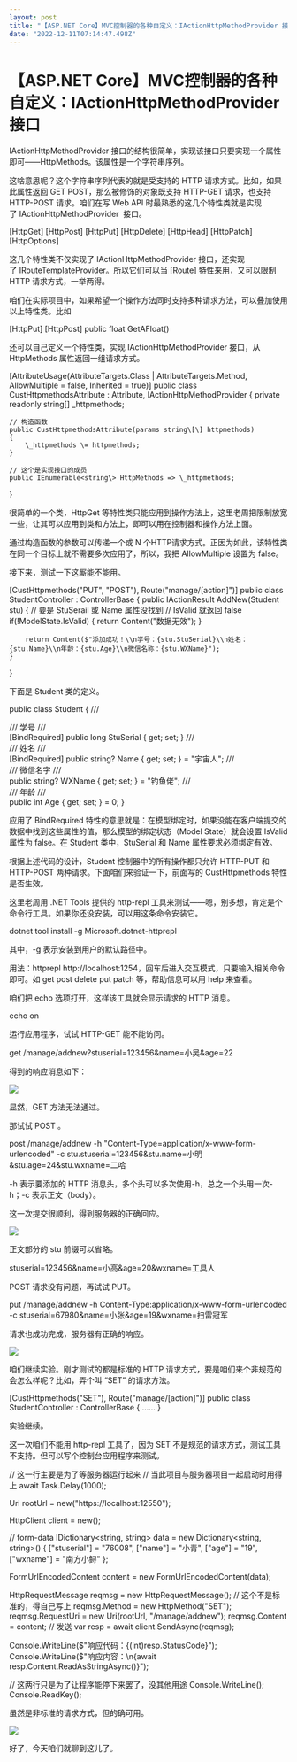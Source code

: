 ```yaml
---
layout: post
title: "【ASP.NET Core】MVC控制器的各种自定义：IActionHttpMethodProvider 接口"
date: "2022-12-11T07:14:47.498Z"
---
```

【ASP.NET Core】MVC控制器的各种自定义：IActionHttpMethodProvider 接口
=======================================================

IActionHttpMethodProvider 接口的结构很简单，实现该接口只要实现一个属性即可——HttpMethods。该属性是一个字符串序列。

这啥意思呢？这个字符串序列代表的就是受支持的 HTTP 请求方式。比如，如果此属性返回 GET POST，那么被修饰的对象既支持 HTTP-GET 请求，也支持 HTTP-POST 请求。咱们在写 Web API 时最熟悉的这几个特性类就是实现了 IActionHttpMethodProvider  接口。

\[HttpGet\]
\[HttpPost\]
\[HttpPut\]
\[HttpDelete\]
\[HttpHead\]
\[HttpPatch\]
\[HttpOptions\]

这几个特性类不仅实现了 IActionHttpMethodProvider 接口，还实现了 IRouteTemplateProvider。所以它们可以当 \[Route\] 特性来用，又可以限制 HTTP 请求方式，一举两得。

咱们在实际项目中，如果希望一个操作方法同时支持多种请求方法，可以叠加使用以上特性类。比如

\[HttpPut\]
\[HttpPost\]
public float GetAFloat()

还可以自己定义一个特性类，实现 IActionHttpMethodProvider 接口，从 HttpMethods 属性返回一组请求方式。

\[AttributeUsage(AttributeTargets.Class | AttributeTargets.Method, AllowMultiple = false, Inherited = true)\]
public class CustHttpmethodsAttribute : Attribute, IActionHttpMethodProvider
{
    private readonly string\[\] \_httpmethods;

    // 构造函数
    public CustHttpmethodsAttribute(params string\[\] httpmethods)
    {
        \_httpmethods \= httpmethods;
    }

    // 这个是实现接口的成员
    public IEnumerable<string\> HttpMethods => \_httpmethods;
}

很简单的一个类，HttpGet 等特性类只能应用到操作方法上，这里老周把限制放宽一些，让其可以应用到类和方法上，即可以用在控制器和操作方法上面。

通过构造函数的参数可以传递一个或 N 个HTTP请求方式。正因为如此，该特性类在同一个目标上就不需要多次应用了，所以，我把 AllowMultiple 设置为 false。

接下来，测试一下这厮能不能用。

\[CustHttpmethods("PUT", "POST"), Route("manage/\[action\]")\]
public class StudentController : ControllerBase
{
    public IActionResult AddNew(Student stu)
    {
        // 要是 StuSerail 或 Name 属性没找到
        // IsValid 就返回 false
        if(!ModelState.IsValid)
        {
            return Content("数据无效");
        }

        return Content($"添加成功！\\n学号：{stu.StuSerial}\\n姓名：{stu.Name}\\n年龄：{stu.Age}\\n微信名称：{stu.WXName}");
    }
}

下面是 Student 类的定义。

public class Student
{
    /// <summary>
    /// 学号
    /// </summary>
    \[BindRequired\]
    public long StuSerial { get; set; }
    /// <summary>
    /// 姓名
    /// </summary>
    \[BindRequired\]
    public string? Name { get; set; } = "宇宙人";
    /// <summary>
    /// 微信名字
    /// </summary>
    public string? WXName { get; set; } = "钓鱼佬";
    /// <summary>
    /// 年龄
    /// </summary>
    public int Age { get; set; } = 0;
}

应用了 BindRequired 特性的意思就是：在模型绑定时，如果没能在客户端提交的数据中找到这些属性的值，那么模型的绑定状态（Model State）就会设置 IsValid 属性为 false。在 Student 类中，StuSerial 和 Name 属性要求必须绑定有效。

根据上述代码的设计，Student 控制器中的所有操作都只允许 HTTP-PUT 和 HTTP-POST 两种请求。下面咱们来验证一下，前面写的 CustHttpmethods 特性是否生效。

这里老周用 .NET Tools 提供的 http-repl 工具来测试——嗯，别多想，肯定是个命令行工具。如果你还没安装，可以用这条命令安装它。

dotnet tool install -g Microsoft.dotnet-httprepl

其中，-g 表示安装到用户的默认路径中。

用法：httprepl http://localhost:1254，回车后进入交互模式，只要输入相关命令即可。如 get post delete put patch 等，帮助信息可以用 help 来查看。

咱们把 echo 选项打开，这样该工具就会显示请求的 HTTP 消息。

echo on

运行应用程序，试试 HTTP-GET 能不能访问。

get /manage/addnew?stuserial=123456&name=小吴&age=22

得到的响应消息如下：

![](https://img2023.cnblogs.com/blog/367389/202212/367389-20221211121327941-1528332113.png)

显然，GET 方法无法通过。

那试试 POST 。

post /manage/addnew -h "Content-Type=application/x-www-form-urlencoded" -c stu.stuserial=123456&stu.name=小明&stu.age=24&stu.wxname=二哈

\-h 表示要添加的 HTTP 消息头，多个头可以多次使用-h，总之一个头用一次-h；-c 表示正文（body）。

这一次提交很顺利，得到服务器的正确回应。

![](https://img2023.cnblogs.com/blog/367389/202212/367389-20221211121834404-398174202.png)

正文部分的 stu 前缀可以省略。

stuserial\=123456&name\=小高&age\=20&wxname\=工具人

POST 请求没有问题，再试试 PUT。

put /manage/addnew -h Content-Type:application/x-www-form-urlencoded -c stuserial=67980&name=小张&age=19&wxname=扫雷冠军

请求也成功完成，服务器有正确的响应。

![](https://img2023.cnblogs.com/blog/367389/202212/367389-20221211122343372-572717889.png)

咱们继续实验。刚才测试的都是标准的 HTTP 请求方式，要是咱们来个非规范的会怎么样呢？比如，弄个叫 “SET” 的请求方法。

\[CustHttpmethods("SET"), Route("manage/\[action\]")\]
public class StudentController : ControllerBase
{
      ……
}

实验继续。

这一次咱们不能用 http-repl 工具了，因为 SET 不是规范的请求方式，测试工具不支持。但可以写个控制台应用程序来测试。

// 这一行主要是为了等服务器运行起来
// 当此项目与服务器项目一起启动时用得上
await Task.Delay(1000);

Uri rootUrl \= new("https://localhost:12550");

HttpClient client \= new();

// form-data
IDictionary<string, string\> data = new Dictionary<string, string\>()
{
    \["stuserial"\] = "76008",
    \["name"\] = "小青",
    \["age"\] = "19",
    \["wxname"\] = "南方小鲟"
};

FormUrlEncodedContent content \= new FormUrlEncodedContent(data);

HttpRequestMessage reqmsg \= new HttpRequestMessage();
// 这个不是标准的，得自己写上
reqmsg.Method = new HttpMethod("SET");
reqmsg.RequestUri \= new Uri(rootUrl, "/manage/addnew");
reqmsg.Content \= content;
// 发送
var resp = await client.SendAsync(reqmsg);

Console.WriteLine($"响应代码：{(int)resp.StatusCode}");
Console.WriteLine($"响应内容：\\n{await resp.Content.ReadAsStringAsync()}");

// 这两行只是为了让程序能停下来罢了，没其他用途
Console.WriteLine();
Console.ReadKey();

虽然是非标准的请求方式，但的确可用。

![](https://img2023.cnblogs.com/blog/367389/202212/367389-20221211124454969-81995239.png)

好了，今天咱们就聊到这儿了。